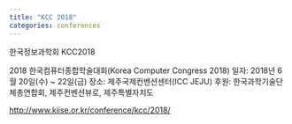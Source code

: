 ```yaml
---
title: "KCC 2018"
categories: conferences
---
```


한국정보과학회 KCC2018

2018 한국컴퓨터종합학술대회(Korea Computer Congress 2018) 
일자: 2018년 6월 20일(수) ~ 22일(금) 
장소: 제주국제컨벤션센터(ICC JEJU) 
후원: 한국과학기술단체총연합회, 제주컨벤션뷰로, 제주특별자치도

<http://www.kiise.or.kr/conference/kcc/2018/>